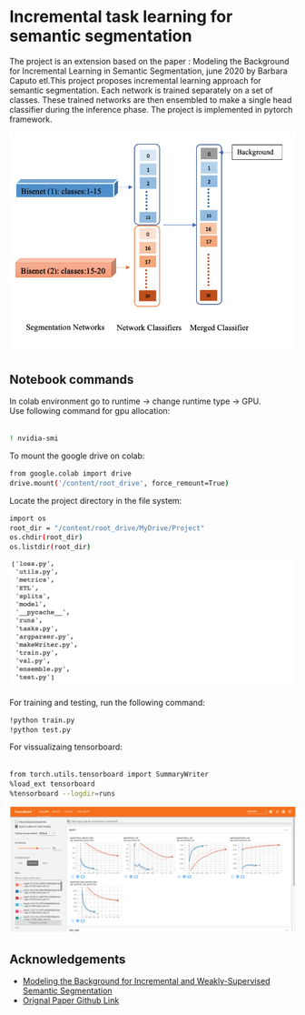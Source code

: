 
# Incremental task learning for semantic segmentation
The project is an extension based on the paper : Modeling the Background for Incremental Learning in Semantic Segmentation, june 2020 by Barbara Caputo etl.This project proposes incremental learning approach for semantic segmentation. Each network is trained separately on a set of classes. These trained networks are then ensembled to make a single head classifier during the inference phase. The project is implemented in pytorch framework.

![](images/architecture.png)

## Notebook commands
In colab environment go to runtime -> change runtime type -> GPU.   
Use following command for gpu allocation:
```bash

! nvidia-smi 

```
To mount the google drive on colab:
```bash
from google.colab import drive
drive.mount('/content/root_drive', force_remount=True)

```
Locate the project directory in the file system:
```bash
import os
root_dir = "/content/root_drive/MyDrive/Project"
os.chdir(root_dir)
os.listdir(root_dir)

```
<img src='images/root_dir.png' width = 700>   

For training and testing, run the following command:   
```bash
!python train.py
!python test.py

```
For vissualizaing tensorboard: 
```bash

from torch.utils.tensorboard import SummaryWriter
%load_ext tensorboard
%tensorboard --logdir=runs

```
<img src='images/tensor_board.png' width = 1300>


## Acknowledgements

 - [Modeling the Background for Incremental and Weakly-Supervised Semantic Segmentation](https://arxiv.org/abs/2201.13338)
 - [Orignal Paper Github Link](https://github.com/fcdl94/MiB)


